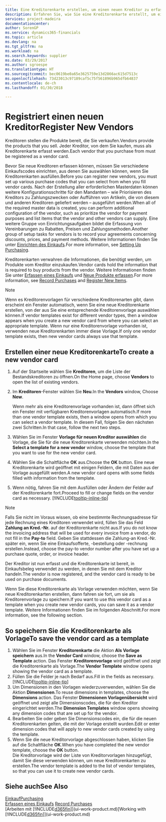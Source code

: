 ```yaml
---
title: Eine Kreditorenkarte erstellen, um einen neuen Kreditor zu erfassen | Microsoft Docs
description: Erfahren Sie, wie Sie eine Kreditorenkarte erstellt, um einen neuen Kreditor oder einem Lieferanten zu erfassen.
services: project-madeira
documentationcenter: 
author: SorenGP
ms.service: dynamics365-financials
ms.topic: article
ms.devlang: na
ms.tgt_pltfrm: na
ms.workload: na
ms.search.keywords: supplier
ms.date: 03/29/2017
ms.author: sgroespe
ms.translationtype: HT
ms.sourcegitcommit: bec0619be0a65e3625759e13d2866ac615d7513c
ms.openlocfilehash: 73d23013c97189caf5c75f561896b965dfb64837
ms.contentlocale: de-ch
ms.lasthandoff: 01/30/2018

---
```

# <a name="register-new-vendors"></a><span data-ttu-id="bbf13-103">Registriert einen neuen Kreditor</span><span class="sxs-lookup"><span data-stu-id="bbf13-103">Register New Vendors</span></span>
<span data-ttu-id="bbf13-104">Kreditoren stellen die Produkte bereit, die Sie verkaufen.</span><span class="sxs-lookup"><span data-stu-id="bbf13-104">Vendors provide the products that you sell.</span></span> <span data-ttu-id="bbf13-105">Jeder Kreditor, von dem Sie kaufen, muss als Kreditorenkarte erfasst werden.</span><span class="sxs-lookup"><span data-stu-id="bbf13-105">Each vendor that you purchase from must be registered as a vendor card.</span></span>

<span data-ttu-id="bbf13-106">Bevor Sie neue Kreditoren erfassen können, müssen Sie verschiedene Einkaufscodes einrichten, aus denen Sie auswählen können, wenn Sie Kreditorenkarten ausfüllen.</span><span class="sxs-lookup"><span data-stu-id="bbf13-106">Before you can register new vendors, you must set up various purchase codes that you can select from when you fill vendor cards.</span></span> <span data-ttu-id="bbf13-107">Nach der Erstellung aller erforderlichen Masterdaten können weitere Konfigurationsschritte für den Mandanten – wie Priorisieren des Kreditors zu Zahlungszwecken oder Aufführen von Artikeln, die von diesem und anderen Kreditoren geliefert werden – ausgeführt werden.</span><span class="sxs-lookup"><span data-stu-id="bbf13-107">When all of the required master data is created, you can perform additional configuration of the vendor, such as prioritize the vendor for payment purposes and list items that the vendor and other vendors can supply.</span></span> <span data-ttu-id="bbf13-108">Eine weitere Gruppe von Einrichtungsaufgaben bildet die Erfassung von Vereinbarungen zu Rabatten, Preisen und Zahlungsmethoden.</span><span class="sxs-lookup"><span data-stu-id="bbf13-108">Another group of setup tasks for vendors is to record your agreements concerning discounts, prices, and payment methods.</span></span> <span data-ttu-id="bbf13-109">Weitere Informationen finden Sie unter [Einrichten des Einkaufs](purchasing-setup-purchasing.md).</span><span class="sxs-lookup"><span data-stu-id="bbf13-109">For more information, see [Setting Up Purchasing](purchasing-setup-purchasing.md).</span></span>

<span data-ttu-id="bbf13-110">Kreditorenkarten verwahren die Informationen, die benötigt werden, um Produkte vom Kreditor einzukaufen.</span><span class="sxs-lookup"><span data-stu-id="bbf13-110">Vendor cards hold the information that is required to buy products from the vendor.</span></span> <span data-ttu-id="bbf13-111">Weitere Informationen finden Sie unter [Erfassen eines Einkaufs](purchasing-how-record-purchases.md) und [Neue Produkte erfassen](inventory-how-register-new-items.md).</span><span class="sxs-lookup"><span data-stu-id="bbf13-111">For more information, see [Record Purchases](purchasing-how-record-purchases.md) and [Register New Items](inventory-how-register-new-items.md).</span></span>

> [!NOTE]  
>   <span data-ttu-id="bbf13-112">Wenn es Kreditorenvorlagen für verschiedene Kreditorenarten gibt, dann erscheint ein Fenster automatisch, wenn Sie eine neue Kreditorenkarte erstellen, von der aus Sie eine entsprechende Kreditorenvorlage auswählen können.</span><span class="sxs-lookup"><span data-stu-id="bbf13-112">If vendor templates exist for different vendor types, then a window appears when you create a new vendor card from where you can select an appropriate template.</span></span> <span data-ttu-id="bbf13-113">Wenn nur eine Kreditorenvorlage vorhanden ist, verwenden neue Kreditorenkarten immer diese Vorlage.</span><span class="sxs-lookup"><span data-stu-id="bbf13-113">If only one vendor template exists, then new vendor cards always use that template.</span></span>

## <a name="to-create-a-new-vendor-card"></a><span data-ttu-id="bbf13-114">Erstellen einer neue Kreditorenkarte</span><span class="sxs-lookup"><span data-stu-id="bbf13-114">To create a new vendor card</span></span>
1. <span data-ttu-id="bbf13-115">Auf der Startseite wählen Sie **Kreditoren**, um die Liste der Bestandskreditoren zu öffnen.</span><span class="sxs-lookup"><span data-stu-id="bbf13-115">On the Home page, choose **Vendors** to open the list of existing vendors.</span></span>  
2. <span data-ttu-id="bbf13-116">Im **Kreditoren**-Fenster wählen Sie **Neu**.</span><span class="sxs-lookup"><span data-stu-id="bbf13-116">In the **Vendors** window, Choose **New**.</span></span>

    <span data-ttu-id="bbf13-117">Wenn mehr als eine Kreditorenvorlage vorhanden ist, dann öffnet sich ein Fenster mit verfügbaren Kreditorenvorlagen automatisch.</span><span class="sxs-lookup"><span data-stu-id="bbf13-117">If more than one vendor template exists, then a window opens from which you can select a vendor template.</span></span> <span data-ttu-id="bbf13-118">In diesem Fall, folgen Sie den nächsten zwei Schritten.</span><span class="sxs-lookup"><span data-stu-id="bbf13-118">In that case, follow the next two steps.</span></span>
3. <span data-ttu-id="bbf13-119">Wählen Sie im Fenster **Vorlage für neuen Kreditor auswählen** die Vorlage, die Sie für die neue Kreditorenkarte verwenden möchten.</span><span class="sxs-lookup"><span data-stu-id="bbf13-119">In the **Select a template for a new vendor** window, choose the template that you want to use for the new vendor card.</span></span>
4. <span data-ttu-id="bbf13-120">Wählen Sie die Schaltfläche **OK** aus.</span><span class="sxs-lookup"><span data-stu-id="bbf13-120">Choose the **OK** button.</span></span> <span data-ttu-id="bbf13-121">Eine neue Kreditorenkarte wird geöffnet mit einigen Feldern, die mit Daten aus der Vorlage ausgefüllt werden.</span><span class="sxs-lookup"><span data-stu-id="bbf13-121">A new vendor card opens with some fields filled with information from the template.</span></span>
5. <span data-ttu-id="bbf13-122">Wenn nötig, fahren Sie mit dem Ausfüllen oder Ändern der Felder auf der Kreditorenkarte fort.</span><span class="sxs-lookup"><span data-stu-id="bbf13-122">Proceed to fill or change fields on the vendor card as necessary.</span></span> [!INCLUDE[tooltip-inline-tip](includes/tooltip-inline-tip_md.md)]

> [!NOTE]  
>   <span data-ttu-id="bbf13-123">Falls Sie nicht im Voraus wissen, ob eine bestimmte Rechnungsadresse für jede Rechnung eines Kreditoren verwendet wird, füllen Sie das Feld **Zahlung an Kred.-Nr.** auf der Kreditorenkarte nicht aus.</span><span class="sxs-lookup"><span data-stu-id="bbf13-123">If you do not know the invoicing address that will be used for every invoice from a vendor, do not fill in the **Pay-to** field.</span></span> <span data-ttu-id="bbf13-124">Geben Sie stattdessen die Zahlung-an Kred.-Nr. später ein, wenn Sie eine Einkaufsofferte, -bestellung oder -rechnung erstellen.</span><span class="sxs-lookup"><span data-stu-id="bbf13-124">Instead, choose the pay-to vendor number after you have set up a purchase quote, order, or invoice header.</span></span>

<span data-ttu-id="bbf13-125">Der Kreditor ist nun erfasst und die Kreditorenkarte ist bereit, in Einkaufsbeleg verwendet zu werden, in denen Sie mit dem Kreditor handeln.</span><span class="sxs-lookup"><span data-stu-id="bbf13-125">The vendor is now registered, and the vendor card is ready to be used on purchase documents.</span></span>

<span data-ttu-id="bbf13-126">Wenn Sie diese Kreditorenkarte als Vorlage verwenden möchten, wenn Sie neue Kreditorenkarten erstellen, dann fahren sie fort, um sie als Kreditorenvorlage zu speichern.</span><span class="sxs-lookup"><span data-stu-id="bbf13-126">If you want to use this vendor card as a template when you create new vendor cards, you can save it as a vendor template.</span></span> <span data-ttu-id="bbf13-127">Weitere Informationen finden Sie im folgenden Abschnitt.</span><span class="sxs-lookup"><span data-stu-id="bbf13-127">For more information, see the following section.</span></span>

## <a name="to-save-the-vendor-card-as-a-template"></a><span data-ttu-id="bbf13-128">So speichern Sie die Kreditorenkarte als Vorlage</span><span class="sxs-lookup"><span data-stu-id="bbf13-128">To save the vendor card as a template</span></span>
1. <span data-ttu-id="bbf13-129">Wählen Sie im Fenster **Kreditorenkarte** die Aktion **Als Vorlage speichern** aus.</span><span class="sxs-lookup"><span data-stu-id="bbf13-129">In the **Vendor Card** window, choose the **Save as Template** action.</span></span> <span data-ttu-id="bbf13-130">Das Fenster **Kreditorenvorlage** wird geöffnet und zeigt die Kreditorenkarte als Vorlage.</span><span class="sxs-lookup"><span data-stu-id="bbf13-130">The **Vendor Template** window opens showing the vendor card as a template.</span></span>
2. <span data-ttu-id="bbf13-131">Füllen Sie die Felder je nach Bedarf aus.</span><span class="sxs-lookup"><span data-stu-id="bbf13-131">Fill in the fields as necessary.</span></span> [!INCLUDE[tooltip-inline-tip](includes/tooltip-inline-tip_md.md)]
3. <span data-ttu-id="bbf13-132">Um Dimensionen in den Vorlagen wiederzuverwenden, wählen Sie die Aktion **Dimensionen**.</span><span class="sxs-lookup"><span data-stu-id="bbf13-132">To reuse dimensions in templates, choose the **Dimensions** action.</span></span> <span data-ttu-id="bbf13-133">Das Fenster **Dimensionen Vorlagenübersicht** wird geöffnet und zeigt alle Dimensionscodes, die für den Kreditor eingerichtet werden.</span><span class="sxs-lookup"><span data-stu-id="bbf13-133">The **Dimension Templates** window opens showing any dimension codes that are set up for the vendor.</span></span>
4. <span data-ttu-id="bbf13-134">Bearbeiten Sie oder geben Sie Dimensionscodes ein, die für die neuen Kreditorenkarten gelten, die mit der Vorlage erstellt wurden.</span><span class="sxs-lookup"><span data-stu-id="bbf13-134">Edit or enter dimension codes that will apply to new vendor cards created by using the template.</span></span>
5. <span data-ttu-id="bbf13-135">Wenn Sie die neue Kreditorvorlage abgeschlossen haben, klicken Sie auf die Schaltfläche **OK**.</span><span class="sxs-lookup"><span data-stu-id="bbf13-135">When you have completed the new vendor template, choose the **OK** button.</span></span>  
   <span data-ttu-id="bbf13-136">Die Kreditorvorlage wird der Liste von Kreditorvorlagen hinzugefügt, damit Sie diese verwenden können, um neue Kreditorenkarten zu erstellen.</span><span class="sxs-lookup"><span data-stu-id="bbf13-136">The vendor template is added to the list of vendor templates, so that you can use it to create new vendor cards.</span></span>

## <a name="see-also"></a><span data-ttu-id="bbf13-137">Siehe auch</span><span class="sxs-lookup"><span data-stu-id="bbf13-137">See Also</span></span>
[<span data-ttu-id="bbf13-138">Einkauf</span><span class="sxs-lookup"><span data-stu-id="bbf13-138">Purchasing</span></span>](purchasing-manage-purchasing.md)  
<span data-ttu-id="bbf13-139">[Erfassen eines Einkaufs](purchasing-how-record-purchases.md) </span><span class="sxs-lookup"><span data-stu-id="bbf13-139">[Record Purchases](purchasing-how-record-purchases.md) </span></span>  
<span data-ttu-id="bbf13-140">[Arbeiten mit [!INCLUDE[d365fin](includes/d365fin_md.md)]](ui-work-product.md)</span><span class="sxs-lookup"><span data-stu-id="bbf13-140">[Working with [!INCLUDE[d365fin](includes/d365fin_md.md)]](ui-work-product.md)</span></span>  

